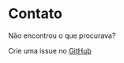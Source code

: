 # Contato

Não encontrou o que procurava?

Crie uma issue no [GitHub](https://github.com/ganobrega/quickreceitas/issues)




